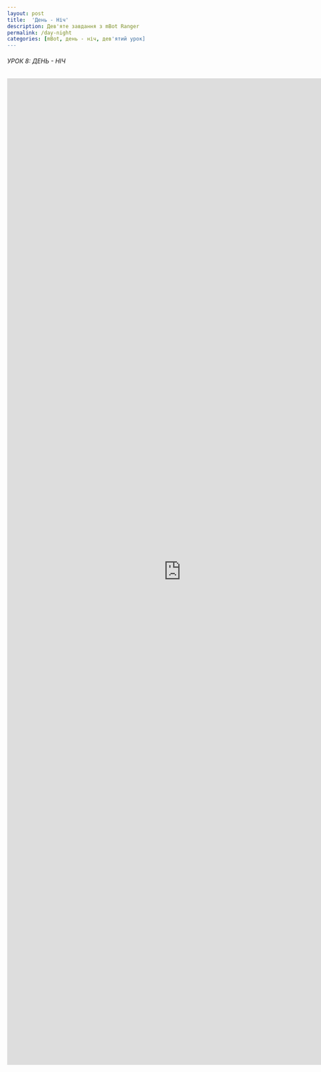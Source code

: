 ```yaml
---
layout: post
title:  'День - Ніч'
description: Дев'яте завдання з mBot Ranger
permalink: /day-night
categories: [mBot, день - ніч, дев'ятий урок]
---
```


###### УРОК 8:  ДЕНЬ - НІЧ    

<embed src="https://osvita-code.github.io/robot/pdf/9.pdf" width="810px" height="2300px" />